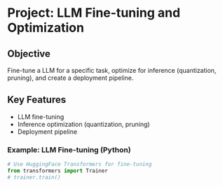 # Project: LLM Fine-tuning and Optimization

## Objective
Fine-tune a LLM for a specific task, optimize for inference (quantization, pruning), and create a deployment pipeline.

## Key Features
- LLM fine-tuning
- Inference optimization (quantization, pruning)
- Deployment pipeline

### Example: LLM Fine-tuning (Python)
```python
# Use HuggingFace Transformers for fine-tuning
from transformers import Trainer
# trainer.train()
```
